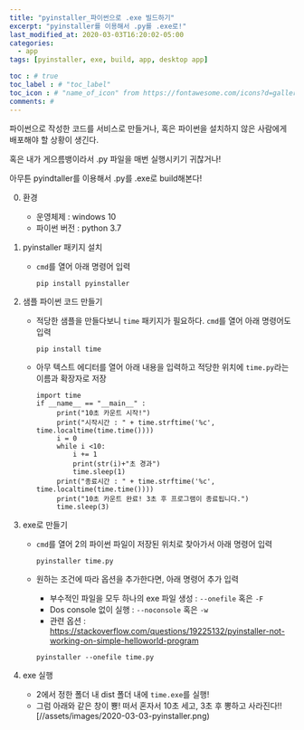 ```yaml
---
title: "pyinstaller_파이썬으로 .exe 빌드하기"
excerpt: "pyinstaller를 이용해서 .py를 .exe로!"
last_modified_at: 2020-03-03T16:20:02-05:00
categories:
  - app
tags: [pyinstaller, exe, build, app, desktop app]

toc : # true
toc_label : # "toc_label"
toc_icon : # "name_of_icon" from https://fontawesome.com/icons?d=gallery&s=solid&m=free
comments: #
---
```


파이썬으로 작성한 코드를 서비스로 만들거나, 혹은 파이썬을 설치하지 않은 사람에게 배포해야 할 상황이 생긴다. 

혹은 내가 게으름뱅이라서 .py 파일을 매번 실행시키기 귀찮거나!

아무튼 pyindtaller를 이용해서 .py를 .exe로 build해본다!



0. 환경
   - 운영체제 : windows 10
   - 파이썬 버전 : python 3.7

1. pyinstaller 패키지 설치
   - `cmd`를 열어 아래 명령어 입력
     ````
     pip install pyinstaller
     ````

2. 샘플 파이썬 코드 만들기
   - 적당한 샘플을 만들다보니 `time` 패키지가 필요하다. `cmd`를 열어 아래 명령어도 입력
     ````
     pip install time
     ````

   - 아무 텍스트 에디터를 열어 아래 내용을 입력하고 적당한 위치에 `time.py`라는 이름과 확장자로 저장
     ````
     import time 
     if __name__ == "__main__" : 
          print("10초 카운트 시작!") 
          print("시작시간 : " + time.strftime('%c', time.localtime(time.time())))
          i = 0
          while i <10:
              i += 1
              print(str(i)+"초 경과")
              time.sleep(1)
          print("종료시간 : " + time.strftime('%c', time.localtime(time.time())))
          print("10초 카운트 완료! 3초 후 프로그램이 종료됩니다.")
          time.sleep(3)
     ````

3. exe로 만들기
   - `cmd`를 열어 2의 파이썬 파일이 저장된 위치로 찾아가서 아래 명령어 입력
     ````
     pyinstaller time.py
     ````

   - 원하는 조건에 따라 옵션을 추가한다면, 아래 명령어 추가 입력
     - 부수적인 파일을 모두 하나의 exe 파일 생성 : `--onefile` 혹은 `-F`
     - Dos console 없이 실행 :  `--noconsole`  혹은 `-w`
     - 관련 옵션 : https://stackoverflow.com/questions/19225132/pyinstaller-not-working-on-simple-helloworld-program
     ```` 
     pyinstaller --onefile time.py
     ````

4. exe 실행
   - 2에서 정한 폴더 내 dist 폴더 내에 `time.exe`를 실행!
   - 그럼 아래와 같은 창이 뿅! 떠서 혼자서 10초 세고, 3초 후 뽕하고 사라진다!![//assets/images/2020-03-03-pyinstaller.png)
